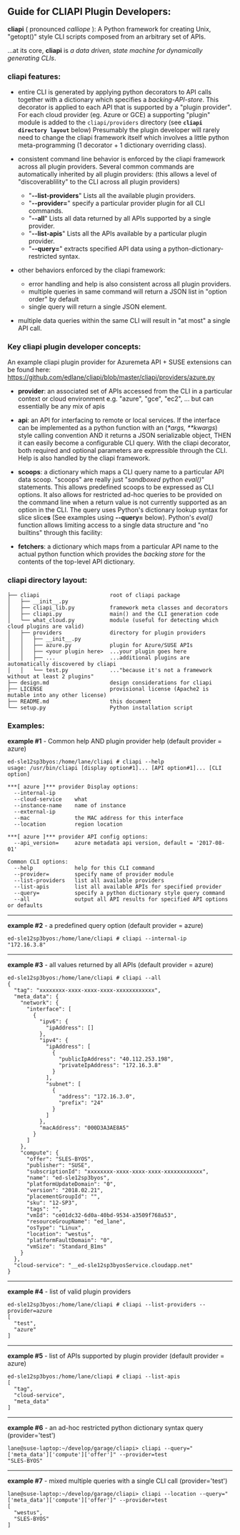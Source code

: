## Guide for CLIAPI Plugin Developers:
**cliapi** ( pronounced _calliope_ ): A Python framework for creating Unix, "getopt()" style CLI scripts
composed from an arbitrary set of APIs.

...at its core, **cliapi** is _a data driven, state machine for dynamically generating CLIs_.

### cliapi features:
- entire CLI is generated by applying python decorators to API calls together with a dictionary which
specifies a _backing-API-store_. 
This decorator is applied to each API that is supported by a "plugin provider".
For each cloud provider (eg. Azure or GCE) a supporting "plugin" module is added to the
`cliapi/providers` directory (see **`cliapi directory layout`** below)
Presumably the plugin developer will rarely need to change the cliapi framework
itself which involves a little python meta-programming (1 decorator + 1 dictionary
overriding class).

- consistent command line behavior is enforced by the cliapi framework across all plugin providers.
Several common commands are automatically inherited by all plugin providers:
(this allows a level of "discoverablility" to the CLI across all plugin providers)
  - "**--list-providers**" Lists all the available plugin providers.
  - "**--provider=**" specify a particular provider plugin for all CLI commands.
  - "**--all**" Lists all data returned by all APIs supported by a single provider.
  - "**--list-apis**" Lists all the APIs available by a particular plugin provider.
  - "**--query=**" extracts specified API data using a python-dictionary-restricted syntax.
- other behaviors enforced by the cliapi framework:
  - error handling and help is also consistent across all plugin providers.
  - multiple queries in same command will return a JSON list in "option order" by default
  - single query will return a single JSON element.

- multiple data queries within the same CLI will result in "at most" a single API call.

### Key cliapi plugin developer concepts:

An example cliapi plugin provider for Azuremeta API + SUSE extensions can be found here:
https://github.com/edlane/cliapi/blob/master/cliapi/providers/azure.py

- **provider**:  an associated set of APIs accessed from the CLI in a particular context or cloud
 environment e.g. "azure", "gce", "ec2", ... but can essentially be any mix of apis

- **api**: an API for interfacing to remote or local services.  If the interface can be implemented as
a python function with an (_*args, **kwargs_) style calling convention AND it returns a JSON serializable
object, THEN it can easily become a configurable CLI query.  With the cliapi decorator, both required and
optional parameters are expressible through the CLI.  Help is also handled by the cliapi framework.

- **scoops**: a dictionary which maps a CLI query name to a particular API data scoop. "scoops" are really just
"_sandboxed_ python _eval()_" statements.  This allows predefined scoops to be expressed as CLI options.
It also allows for restricted ad-hoc queries to be provided on the command line when a return value is not
currently supported as an option in the CLI.  The query uses Python's dictionary lookup syntax for slice
slice**s** (See examples using **--query=** below).
Python's _eval()_ function allows limiting access to a single data structure and "no builtins" through
this facility:

- **fetchers**: a dictionary which maps from a particular API name to the actual python function which
provides the _backing store_ for the contents of the top-level API dictionary.

### cliapi directory layout:
```
├── cliapi                      root of cliapi package
│   ├── __init__.py
│   ├── cliapi_lib.py           framework meta classes and decorators
│   ├── cliapi.py               main() and the CLI generation code
│   └── what_cloud.py           module (useful for detecting which cloud plugins are valid)
│   ├── providers               directory for plugin providers
│   │   ├── __init__.py
│   │   ├── azure.py            plugin for Azure/SUSE APIs
│   │   ├── <your plugin here>  ...your plugin goes here
│   │   ├── ...                 ...additional plugins are automatically discovered by cliapi
│   │   └── test.py             ..."because it's not a framework without at least 2 plugins"
├── design.md                   design considerations for cliapi
├── LICENSE                     provisional license (Apache2 is mutable into any other license)
├── README.md                   this document
└── setup.py                    Python installation script
```

### Examples:

**example #1** - Common help AND plugin provider help (default provider = azure)
```
ed-sle12sp3byos:/home/lane/cliapi # cliapi --help
usage: /usr/bin/cliapi [display option#1]... [API option#1]... [CLI option]

***[ azure ]*** provider Display options:
  --internal-ip                     
  --cloud-service    what           
  --instance-name    name of instance
  --external-ip                     
  --mac              the MAC address for this interface
  --location         region location

***[ azure ]*** provider API config options:
  --api_version=     azure metadata api version, default = '2017-08-01'

Common CLI options:
  --help             help for this CLI command
  --provider=        specify name of provider module
  --list-providers   list all available providers
  --list-apis        list all available APIs for specified provider
  --query=           specify a python dictionary style query command
  --all              output all API results for specified API options or defaults
```
---
**example #2** - a predefined query option (default provider = azure)
```
ed-sle12sp3byos:/home/lane/cliapi # cliapi --internal-ip
"172.16.3.8"
```
---
**example #3** - all values returned by all APIs  (default provider = azure)
```
ed-sle12sp3byos:/home/lane/cliapi # cliapi --all
{
  "tag": "xxxxxxxx-xxxx-xxxx-xxxx-xxxxxxxxxxxx",
  "meta_data": {
    "network": {
      "interface": [
        {
          "ipv6": {
            "ipAddress": []
          },
          "ipv4": {
            "ipAddress": [
              {
                "publicIpAddress": "40.112.253.198",
                "privateIpAddress": "172.16.3.8"
              }
            ],
            "subnet": [
              {
                "address": "172.16.3.0",
                "prefix": "24"
              }
            ]
          },
          "macAddress": "000D3A3AE8A5"
        }
      ]
    },
    "compute": {
      "offer": "SLES-BYOS",
      "publisher": "SUSE",
      "subscriptionId": "xxxxxxxx-xxxx-xxxx-xxxx-xxxxxxxxxxxx",
      "name": "ed-sle12sp3byos",
      "platformUpdateDomain": "0",
      "version": "2018.02.21",
      "placementGroupId": "",
      "sku": "12-SP3",
      "tags": "",
      "vmId": "ce01dc32-6d0a-40bd-9534-a3509f768a53",
      "resourceGroupName": "ed_lane",
      "osType": "Linux",
      "location": "westus",
      "platformFaultDomain": "0",
      "vmSize": "Standard_B1ms"
    }
  },
  "cloud-service": "__ed-sle12sp3byosService.cloudapp.net"
}
```
---
**example #4** - list of valid plugin providers
```
ed-sle12sp3byos:/home/lane/cliapi # cliapi --list-providers --provider=azure
[
  "test",
  "azure"
]
```
---
**example #5** - list of APIs supported by plugin provider (default provider = azure)
```
ed-sle12sp3byos:/home/lane/cliapi # cliapi --list-apis
[
  "tag",
  "cloud-service",
  "meta_data"
]
```
---
**example #6** - an ad-hoc restricted python dictionary syntax query (provider='test')
```
lane@suse-laptop:~/develop/garage/cliapi> cliapi --query="['meta_data']['compute']['offer']" --provider=test 
"SLES-BYOS"
```
---
**example #7** - mixed multiple queries with a single CLI call (provider='test')
```
lane@suse-laptop:~/develop/garage/cliapi> cliapi --location --query="['meta_data']['compute']['offer']" --provider=test 
[
  "westus",
  "SLES-BYOS"
]
```

